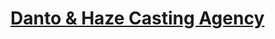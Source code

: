 <h1><b><a href="https://iamchriscardo.github.io/Danto-Haze-Casting-Agency/home.html">Danto & Haze Casting Agency</a></b></h1>
